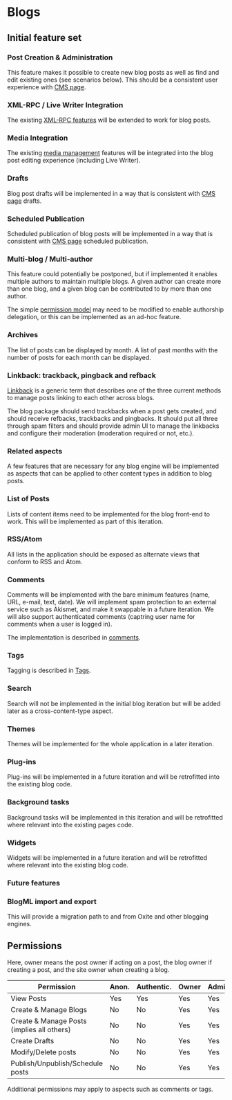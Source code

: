 Blogs
=====

## Initial feature set

### Post Creation & Administration
This feature makes it possible to create new blog posts as well as find and edit existing ones (see scenarios below). This should be a consistent  user experience with [CMS page](pages.html).

### XML-RPC / Live Writer Integration
The existing [XML-RPC features](xml-rpc.html) will be extended to work for blog posts.

### Media Integration
The existing [media management](media-management.html) features will be integrated into the blog post editing experience (including Live Writer).

### Drafts
Blog post drafts will be implemented in a way that is consistent with [CMS page](pages.html) drafts.

### Scheduled Publication
Scheduled publication of blog posts will be implemented in a way that is consistent with [CMS page](pages.html) scheduled publication.

### Multi-blog / Multi-author
This feature could potentially be postponed, but if implemented it enables multiple authors to maintain multiple blogs. A given author can create more than one blog, and a given blog can be contributed to by more than one author.

The simple [permission model](users.html) may need to be modified to enable authorship delegation, or this can be implemented as an ad-hoc feature.

### Archives
The list of posts can be displayed by month. A list of past months with the number of posts for each month can be displayed.

### Linkback: trackback, pingback and refback
[Linkback](http://en.wikipedia.org/wiki/Linkback) is a generic term that describes one of the three current methods to manage posts linking to each other across blogs.

The blog package should send trackbacks when a post gets created, and should receive refbacks, trackbacks and pingbacks. It should put all three through spam filters and should provide admin UI to manage the linkbacks and configure their moderation (moderation required or not, etc.).

### Related aspects
A few features that are necessary for any blog engine will be implemented as aspects that can be applied to other content types in addition to blog posts.

### List of Posts
Lists of content items need to be implemented for the blog front-end to work. This will be implemented as part of this iteration.

### RSS/Atom
All lists in the application should be exposed as alternate views that conform to RSS and Atom.

### Comments
Comments will be implemented with the bare minimum features (name, URL, e-mail, text, date). We will implement spam protection to an external service such as Akismet, and make it swappable in a future iteration.  We will also support authenticated comments (captring user name for comments when a user is logged in).

The implementation is described in [comments](comments.html).

### Tags
Tagging is described in [Tags](Tags.html).

### Search
Search will not be implemented in the initial blog iteration but will be added later as a cross-content-type aspect.

### Themes
Themes will be implemented for the whole application in a later iteration.

### Plug-ins
Plug-ins will be implemented in a future iteration and will be retrofitted into the existing blog code.

### Background tasks
Background tasks will be implemented in this iteration and will be retrofitted where relevant into the existing pages code.

### Widgets
Widgets will be implemented in a future iteration and will be retrofitted where relevant into the existing blog code.

### Future features

### BlogML import and export
This will provide a migration path to and from Oxite and other blogging engines.

## Permissions
Here, owner means the post owner if acting on a post, the blog owner if creating a post, and the site owner when creating a blog.

Permission                                       | Anon. | Authentic. | Owner | Admin. | Author | Editor
------------------------------------------------ | ----- | ---------- | ----- | ------ | ------ | ------
View Posts                                       | Yes   | Yes        | Yes   | Yes    | Yes    | Yes
Create & Manage Blogs                            | No    | No         | Yes   | Yes    | No     | No
Create & Manage Posts (implies all others)       | No    | No         | Yes   | Yes    | Yes    | No
Create Drafts                                    | No    | No         | Yes   | Yes    | Yes    | No
Modify/Delete posts                              | No    | No         | Yes   | Yes    | Yes    | Yes
Publish/Unpublish/Schedule posts                 | No    | No         | Yes   | Yes    | Yes    | Yes

Additional permissions may apply to aspects such as comments or tags.
